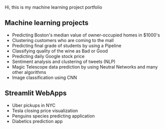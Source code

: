 Hi, this is my machine learning project portfolio

## Machine learning projects
  - Predicting Boston's median value of owner-occupied homes in $1000's
  - Clustering customers who are coming to the mall
  - Predicting final grade of students by using a Pipeline 
  - Classifying quality of the wine as Bad or Good
  - Predicting daily Google stock price 
  - Sentiment analysis and clustering of tweets (NLP)
  - Magic Telescope data prediction by using Neutral Networks and many other algorithms 
  - Image classification using CNN

## Streamlit WebApps
  - Uber pickups in NYC
  - Tesla closing price visualization 
  - Penguins species predicting application
  - Diabetics prediction app

